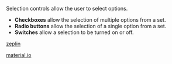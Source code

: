 Selection controls allow the user to select options.

* **Checkboxes** allow the selection of multiple options from a set.
* **Radio buttons** allow the selection of a single option from a set.
* **Switches** allow a selection to be turned on or off.

[zeplin](https://zpl.io/1288lo)

[material.io](https://material.io/guidelines/components/selection-controls.html)